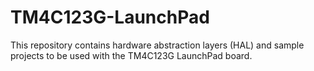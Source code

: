 # TM4C123G-LaunchPad
This repository contains hardware abstraction layers (HAL) and sample projects to be used with the TM4C123G LaunchPad board.
